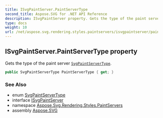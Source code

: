 ```yaml
---
title: ISvgPaintServer.PaintServerType
second_title: Aspose.SVG for .NET API Reference
description: ISvgPaintServer property. Gets the type of the paint server SvgPaintServerType
type: docs
weight: 10
url: /net/aspose.svg.rendering.styles.paintservers/isvgpaintserver/paintservertype/
---
```

## ISvgPaintServer.PaintServerType property

Gets the type of the paint server [`SvgPaintServerType`](../../svgpaintservertype/).

```csharp
public SvgPaintServerType PaintServerType { get; }
```

### See Also

* enum [SvgPaintServerType](../../svgpaintservertype/)
* interface [ISvgPaintServer](../)
* namespace [Aspose.Svg.Rendering.Styles.PaintServers](../../../aspose.svg.rendering.styles.paintservers/)
* assembly [Aspose.SVG](../../../)
